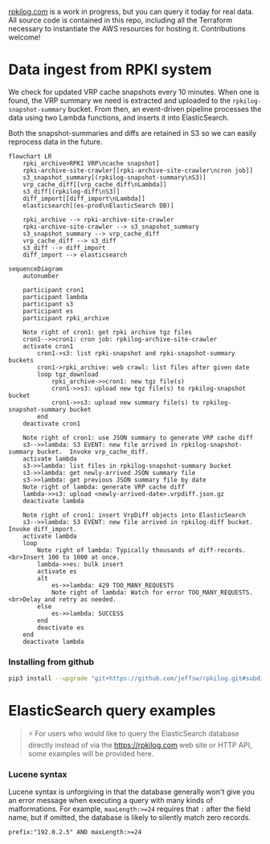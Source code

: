 [rpkilog.com](https://rpkilog.com) is a work in progress, but you can query it today for real data.  All
source code is contained in this repo, including all the Terraform necessary to instantiate the AWS resources
for hosting it.  Contributions welcome!

# Data ingest from RPKI system

We check for updated VRP cache snapshots every 10 minutes.  When one is found, the VRP summary we need
is extracted and uploaded to the `rpkilog-snapshot-summary` bucket.  From then, an event-driven pipeline
processes the data using two Lambda functions, and inserts it into ElasticSearch.

Both the snapshot-summaries and diffs are retained in S3 so we can easily reprocess data in the future.

```mermaid
flowchart LR
    rpki_archive>RPKI VRP\ncache snapshot]
    rpki-archive-site-crawler[[rpki-archive-site-crawler\ncron job]]
    s3_snapshot_summary[(rpkilog-snapshot-summary\nS3)]
    vrp_cache_diff[[vrp_cache_diff\nLambda]]
    s3_diff[(rpkilog-diff\nS3)]
    diff_import[[diff_import\nLambda]]
    elasticsearch[(es-prod\nElasticSearch DB)]

    rpki_archive --> rpki-archive-site-crawler
    rpki-archive-site-crawler --> s3_snapshot_summary
    s3_snapshot_summary --> vrp_cache_diff
    vrp_cache_diff --> s3_diff
    s3_diff --> diff_import
    diff_import --> elasticsearch
```

```mermaid
sequenceDiagram
    autonumber

    participant cron1
    participant lambda
    participant s3
    participant es
    participant rpki_archive

    Note right of cron1: get rpki archive tgz files
    cron1-->>cron1: cron job: rpkilog-archive-site-crawler
    activate cron1
        cron1->s3: list rpki-snapshot and rpki-snapshot-summary buckets
        cron1->rpki_archive: web crawl: list files after given date
        loop tgz_download
            rpki_archive->>cron1: new tgz file(s)
            cron1->>s3: upload new tgz file(s) to rpkilog-snapshot bucket
            cron1->>s3: upload new summary file(s) to rpkilog-snapshot-summary bucket
        end
    deactivate cron1

    Note right of cron1: use JSON summary to generate VRP cache diff
    s3-->>lambda: S3 EVENT: new file arrived in rpkilog-snapshot-summary bucket.  Invoke vrp_cache_diff.
    activate lambda
    s3->>lambda: list files in rpkilog-snapshot-summary bucket
    s3->>lambda: get newly-arrived JSON summary file
    s3->>lambda: get previous JSON summary file by date
    Note right of lambda: generate VRP cache diff
    lambda->>s3: upload <newly-arrived-date>.vrpdiff.json.gz
    deactivate lambda

    Note right of cron1: insert VrpDiff objects into ElasticSearch
    s3-->>lambda: S3 EVENT: new file arrived in rpkilog-diff bucket.  Invoke diff_import.
    activate lambda
    loop
        Note right of lambda: Typically thousands of diff-records.<br>Insert 100 to 1000 at once.
        lambda->>es: bulk insert
        activate es
        alt
            es->>lambda: 429 TOO_MANY_REQUESTS
            Note right of lambda: Watch for error TOO_MANY_REQUESTS.<br>Delay and retry as needed.
        else
            es->>lambda: SUCCESS
        end
        deactivate es
    end
    deactivate lambda

```

### Installing from github

```bash
pip3 install --upgrade "git+https://github.com/jeffsw/rpkilog.git#subdirectory=python/rpkilog"
```

# ElasticSearch query examples

> ⚡ For users who would like to query the ElasticSearch database directly instead of via the https://rpkilog.com
web site or HTTP API, some examples will be provided here.

### Lucene syntax

Lucene syntax is unforgiving in that the database generally won't give you an error message when executing
a query with many kinds of malformations.  For example, `maxLength:>=24` requires that `:` after the field
name, but if omitted, the database is likely to silently match zero records.

```lucene
prefix:"192.0.2.5" AND maxLength:>=24
```
